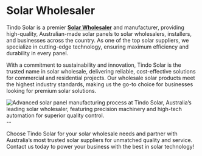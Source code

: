# Solar Wholesaler
Tindo Solar is a premier **[Solar Wholesaler](https://tindosolar.com.au/solar-wholesale/)** and manufacturer, providing high-quality, Australian-made solar panels to solar wholesalers, installers, and businesses across the country. As one of the top solar suppliers, we specialize in cutting-edge technology, ensuring maximum efficiency and durability in every panel.

With a commitment to sustainability and innovation, Tindo Solar is the trusted name in solar wholesale, delivering reliable, cost-effective solutions for commercial and residential projects. Our wholesale solar products meet the highest industry standards, making us the go-to choice for businesses looking for premium solar solutions.
<html>
<body>
<!--StartFragment--><google-sheets-html-origin><!--td {border: 1px solid #cccccc;}br {mso-data-placement:same-cell;}-->
<img src="https://tindosolar.com.au/wp-content/uploads/2024/01/quality.png" alt="Advanced solar panel manufacturing process at Tindo Solar, Australia’s leading solar wholesaler, featuring precision machinery and high-tech automation for superior quality control."/>
--


<!--EndFragment-->
</body>
</html>

Choose Tindo Solar for your solar wholesale needs and partner with Australia’s most trusted solar suppliers for unmatched quality and service. Contact us today to power your business with the best in solar technology!
